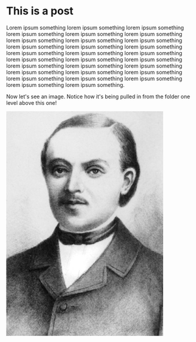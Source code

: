 # This is a post

Lorem ipsum something lorem ipsum something lorem ipsum something lorem ipsum something lorem ipsum something lorem ipsum something lorem ipsum something lorem ipsum something lorem ipsum something lorem ipsum something lorem ipsum something lorem ipsum something lorem ipsum something lorem ipsum something lorem ipsum something lorem ipsum something lorem ipsum something lorem ipsum something lorem ipsum something lorem ipsum something lorem ipsum something lorem ipsum something lorem ipsum something lorem ipsum something lorem ipsum something lorem ipsum something lorem ipsum something lorem ipsum something lorem ipsum something.

Now let's see an image. Notice how it's being pulled in from the folder one level above this one!

![](../images/example.jpg)
